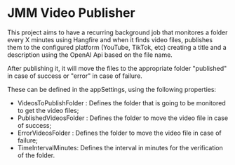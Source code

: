 # JMM Video Publisher

This project aims to have a recurring background job that monitores a folder every X minutes using Hangfire and when it finds video files, publishes them to the configured platform (YouTube, TikTok, etc) creating a title and a description using the OpenAI Api based on the file name.

After publishing it, it will move the files to the appropriate folder "published" in case of success or "error" in case of failure.

These can be defined in the appSettings, using the following properties:
- VideosToPublishFolder : Defines the folder that is going to be monitored to get the video files;
- PublishedVideosFolder : Defines the folder to move the video file in case of success;
- ErrorVideosFolder : Defines the folder to move the video file in case of failure;
- TimeIntervalMinutes: Defines the interval in minutes for the verification of the folder.